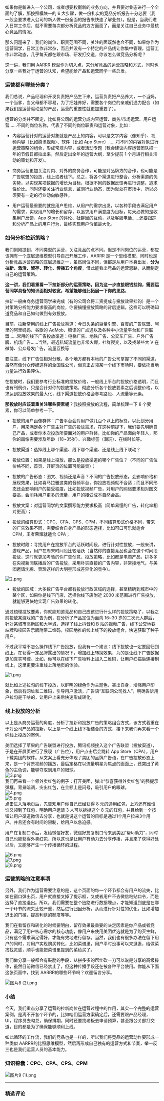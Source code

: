 <p data-nodeid="1">如果你是新进入一个公司，或者想要权衡新的业务方向，并且要对业态进行一个全面的了解，那按照模块一的 6 大步骤，做一份扎实的竞品分析报告十分必要（我一般会要求进入公司的新人做一份全面的报告来快速了解业务）。但是，当我们进入日常工作后，就不需要每次都分析竞品的方方面面了，而是关注自己业务中最核心竞品的情况。</p>
<p data-nodeid="2">那么问题来了：我们的岗位、职责范围不同，关注的面既然也会不同，如果你作为运营同学，日常工作非常杂，而且并没有一个特定的产品线让你集中管理，运营工作非常动态，几乎每天都在跟市场、研发打交道，你该怎么做竞品分析呢？</p>
<p data-nodeid="35">这一讲，我们用 AARRR 模型作为切入点，来分解竞品的运营策略和方式，同时也分享一些我对于运营的认知，希望能给产品和运营同学一些启发。</p>
<h3 data-nodeid="151" class="">运营都有哪些分类？</h3>
<p data-nodeid="152">我们总说，产品经理和开发负责把产品生下来，运营负责把产品养大，一个当妈，一个当爹，当父母都不容易，为了把娃养好，需要各个岗位的亲戚们通力配合（如果我们是运营驱动型的产品，运营的重要性就更加重要了）。</p>




<p data-nodeid="251">运营的分类并不固定，比如将公司的运营分成内容运营、商务/市场运营、用户运营……不同的岗位名称，代表了不同的岗位职责和运营对象，比如：</p>
<ul data-nodeid="649">
<li data-nodeid="650">
<p data-nodeid="651">内容运营针对的运营对象就是产品上的内容，可以是文字内容（像知乎）、视频内容（比如腾讯视频）、软件（比如 App Store）……将不同的内容对象进行运营策略的组合，形成常规内容，或者活动专题（我会建议内容运营团队把一年的节假日都拉出来，然后定出全年的运营大纲，至少提前 1 个月进行相关活动的策划和开发）。</p>
</li>
<li data-nodeid="652" class="">
<p data-nodeid="653">商务运营更加关注对内、对外的商务合作，可能是对品牌方的合作，也可能是广告联盟的投放，线上或者线下。总之，将各个渠道进行整合，分析渠道的优劣势，以实现某项数据的增长为目标，根据不同的数据反馈再进行调整，追求性价比。同时还要关注行业信息，监测行业动态，因为就处在市场中，所以必须要有一定的行业动向敏感性。</p>
</li>
<li data-nodeid="654">
<p data-nodeid="655">用户运营最重要的就是用户思维，从用户的需求出发，以各种手段去满足用户的需求，实现用户的增长和留存，以追求用户满意度为目标，每天必做的是收集用户反馈、App Store 的评论、社群里的互动，以及客服电话……还要跟踪和分析产品上的用户行为，最终实现用户价值最大化。</p>
</li>
</ul>
<h3 data-nodeid="901" class="">如何分析拉新策略？</h3>
<p data-nodeid="1031" class="">我们刚刚提到，不同类型的运营，关注竞品的点不同。但是不同岗位的运营，都应该拥有一个底层思维模型引导自己开展工作，AARRR 是一个思维模型，同时也是分析竞品运营策略的底层思维之一，虽然岗位不同，但都是从用户本身出发，<strong data-nodeid="1037">分为拉新、激活、留存、转化、传播五个角度</strong>，借此能看出竞品的运营思路，从而制定自己的运营策略。</p>





<p data-nodeid="1155"><strong data-nodeid="1164">这一讲，我们着重看一下拉新部分的运营策略，因为这一步直接跟钱挂钩，需要运营同学具备的知识面相对较宽，希望能够借此拓展一下你的思路</strong>。</p>
<p data-nodeid="1156">拉新一般由商务运营同学来完成（有的公司会将工资提成与投放效果挂钩）是一个对策略分析能力要求很高的岗位，你要搞懂投放策略的背后逻辑，这样可以明确知道竞品和自己如何做到有效投放。</p>
<p data-nodeid="1157">目前，拉新常用的线上广告投放渠道：今日头条的巨量引擎、百度的广告联盟、阿里的阿里妈妈、谷歌的 AdMob、腾讯的广点通以及各种中小流量平台和广告联盟……常用的线下广告投放渠道：电梯广告、地铁广告、公交车广告、户外广告牌、机场广告……当然，最近私域流量也非常火爆，社群裂变，以及找某些大 V 在微博、公众号发广告，流量互换等</p>
<p data-nodeid="1158">要注意，线下广告位相对分散，各个地方都有本地的广告公司掌握了不同的渠道，虽然有像分众传媒这样的全国性公司，但真正占领某一个线下市场时，要依托当地力量进行效果评估。</p>
<p data-nodeid="1353">在投放时，我们要参考行业标准的投放价格，一般线上平台的投放价格透明，而且也有刊例价，只是会针对你的投放策略，彻底分析各个投放要素之后调整价格，以求达到投放效果的最大化，线下渠道投放价格会参考路段、人流量等元素。</p>
<p data-nodeid="1673"><strong data-nodeid="1679">那投放时应该着重关注哪些要素呢</strong>？我按照投放的流程，简单梳理一下 8 个要素，你可以简单参考一下。</p>
<ul data-nodeid="11613">
<li data-nodeid="11614">
<p data-nodeid="11615">投放的用户画像群体：广告平台会对用户做几百个以上的标签，以此划分用户，用来满足各个广告主对广告的投放需求，在这种前提下，我们要先明确自己产品，或者你本次投放所要面对的用户群体，比如你的产品面向年轻人，那你的画像需要涉及年龄（18~35岁）、兴趣标签（潮玩）、在线时长等。</p>
</li>
<li data-nodeid="11616">
<p data-nodeid="11617">投放渠道：选择线上哪个渠道、线下哪个渠道、还是线上线下联动？</p>
</li>
<li data-nodeid="11618">
<p data-nodeid="11619">投放位置：如果是线上投放，那么是投放渠道的哪个广告位？（不同的广告位价格不同，首页、开屏页的位置可能最贵）；</p>
</li>
<li data-nodeid="11620">
<p data-nodeid="11621">投放的广告形态：图文、视频还是声音？不同的广告投放形态，会影响价格和展现效果，比如喜马拉雅这类的音频平台，你投放视频就不合适；而且不同形态还会影响用户的接受程度，比如投放视频广告，对用户的网络要求相对图文要高，会消耗用户更多的流量，用户的接受成本自然会高。</p>
</li>
<li data-nodeid="11622">
<p data-nodeid="11623">投放文案：对运营同学的文案撰写能力要求极高（简单易懂的广告，转化率相对更高）；</p>
</li>
<li data-nodeid="11624">
<p data-nodeid="11625">投放的结算形式：CPC、CPA、CPS、CPM，不同结算形式价格不同，带来的广告效果不同，需要结合自身产品的形态选择，比如可口可乐就适合 CPM，王者荣耀就适合 CPA；</p>
</li>
<li data-nodeid="11626">
<p data-nodeid="11627">投放时段：寻找用户在投放平台的活跃时间段，进行针对性投放，一般来讲，游戏产品，用户在周末时间段比较活跃（当然你的直接竞品也会在这个时间段投放，这时就更加考验的你广告创意、投放策略，比如都是电商产品，拼多多在央视新闻联播后的广告投放，采用朴实直接的广告内容，非常接地气，与美团邀请沈腾、贾玲这样的大明星形成差异化的竞争）。</p>
</li>
</ul>
<p data-nodeid="11628" class=""><img src="https://s0.lgstatic.com/i/image6/M01/55/09/Cgp9HWEjf6OACN7CABhRMxwqSkk119.png" alt="2.png" data-nodeid="11643"></p>
<ul data-nodeid="11629">
<li data-nodeid="11630">
<p data-nodeid="11631">投放的区域：大多数广告平台都有投放行政区域的选择，甚至精确到城市中的某个区，如果你是线下门店，选择你线下店附近 2000 米范围进行广告投放，就能够更快地实现广告效果的转化。</p>
</li>
</ul>




<p data-nodeid="4489">通过梳理投放要素，你就能知道竞品和自己应该进行什么样的投放策略了，以我之前投放某游戏的广告为例，在分析了产品定位为面向 16~30 岁的二次元人群后，针对某城市高新区和大学城，选择了线上抖音和 B 站的视频广告，线下公交地铁站牌和校园告示牌附带二维码，校园地推的线上线下的投放组合，快速获取了种子用户。</p>
<p data-nodeid="12006">不过我平常不怎么操作线下广告投放，但我有一个建议：线下投放也一定要回归到线上，在获得一定品牌露出的情况下，增加线上转换效果，为的是让线下广告数据更加真实可控。比如，你可以在线下广告物料上加入二维码，让用户扫描后连接到线上，这里更要注重线上落地页的体验。</p>
<p data-nodeid="12260"><img src="https://s0.lgstatic.com/i/image6/M00/55/11/CioPOWEjf7CAdknIACR2gMgF2Nw768.png" alt="1.png" data-nodeid="12264"></p>
<p data-nodeid="12261">就比如上述拉勾的线下投放，以鲜明的绿色作为主题色，突出自身，增强用户印象，然后有网址和二维码，引导用户激活，广告语“互联网公司找人”，明确告诉用户拉勾是干啥的，让用户上来后快速形成转化。</p>





<h3 data-nodeid="5953" class="">线上投放的分析</h3>
<p data-nodeid="5954">以上是从商务运营的角度，分析了拉新和投放广告的策略组合方式，该方式着重在于对公司产品的拉新，以上是一个线上线下相结合的方式，接下来我们再来看一个纯线上投放的案例。</p>




<p data-nodeid="13326" class="">美团选择了苹果的广告联盟进行投放，腾讯视频接入这个广告联盟（投放渠道），于是在开屏页进行了展现（广告位），用户点击后会跳转 App Store（CPA），用户下载美团的软件。从文案上看充分体现了美团的品牌广告语，在广告投放形态上来，是一个背景视频的播放，最后定格在以流量明星为焦点的画面上，还突出了黄色的主色调，能够夺取到用户的眼球。<br>
<img src="https://s0.lgstatic.com/i/image6/M00/55/11/CioPOWEjf9CAczcuABXr4SoaB4I784.png" alt="3.png" data-nodeid="13331"><br>
我们再来看一个领外卖红包的例子：打开美团，弹出“恭喜获得外卖红包”的强提示弹框。背景暗调，突出红包，在金额上是问号，吸引用户的眼球。<br>
<img src="https://s0.lgstatic.com/i/image6/M00/55/12/CioPOWEjgCqAIpDsAAewubxqwtU443.png" alt="4.png" data-nodeid="13337"><br>
<img src="https://s0.lgstatic.com/i/image6/M01/55/09/Cgp9HWEjgDOAGG7VABQkN4WIWU8776.png" alt="5.png" data-nodeid="13341"><br>
点击进入落地页后，先告知用户你自己已经获得 8 元的通用红包，上方还有谁谁谁又领到了红包，明确用户邀请 3 人可以拆掉这个 8 元的红包，并且给到一个按钮让用户渠道微信去分享，也就是说这个运营的目标是通过1个用户拉来3个用户。并且还会有时间的限制，给用户以急迫感。</p>







<p data-nodeid="13753">用户在复制口令后，发给微信好友，微信好友复制口令来到美团“帮ta助力”，同时自己也能获得外卖红包，所以这也是让用户有动力去分享传播，并且来了获得好处以后，又能够产生一个传播循环的过程。</p>
<p data-nodeid="14941"><img src="https://s0.lgstatic.com/i/image6/M01/55/09/Cgp9HWEjgK2AGtGLAAvlQ4igviA985.png" alt="6.png" data-nodeid="14945"><br>
<img src="https://s0.lgstatic.com/i/image6/M01/55/09/Cgp9HWEjgLWAFkE3AAqmJg9CHZ8816.png" alt="7.png" data-nodeid="14949"><br>
<img src="https://s0.lgstatic.com/i/image6/M01/55/09/Cgp9HWEjgMCARzAKAAvpPhWvEco902.png" alt="8.png" data-nodeid="14953"></p>
<h3 data-nodeid="14942">运营策略的注意事项</h3>














<p data-nodeid="8004">另外，我们作为运营需要注意的是，这个页面的每一个环节都会有用户的流失，比如在窗口弹出页，用户就直接叉掉了提示框，又或者用户不去微信粘贴口令，而是选择了直接退出。所以，我们需要在整个链路进行数据埋点，才能知道到底是在哪一个环节的流失比较严重，然后进行归因分析，从而进行针对性的优化，比如增加退出的门槛，提高利诱的额度等等。</p>





<p data-nodeid="6916">我们在看留存和转化的时候要明白，留存效果最重要的决定因素是你产品或者竞品，满足了用户核心需求的核心功能，像用户来使用美团优选就是为了购买生鲜，只有这个需求满足得好，才能有效地进行留存。当然，我们也有很多办法在留下用户的同时，对用户实现购买转化，比如菜谱里，用户平时没事可以来逛逛，给做菜找找灵感，顺手也能把菜谱里提到的菜给买了。</p>
<p data-nodeid="15696">我们做分享一般都会有鼓励的手段，从拼多多的帮忙砍一刀可以说是分享的高级操作，虽然目前微信已经禁止了，但这种传播手段还在被各种平台使用。你能从下面这张页面中，找到 AARRR的哪些环节吗？欢迎留言分享。</p>
<p data-nodeid="15697" class=""><img src="https://s0.lgstatic.com/i/image6/M00/55/12/CioPOWEjgPmAEeurAAgKoHKpl7k784.png" alt="图片8 (2).png" data-nodeid="15705"></p>




<h3 data-nodeid="9351" class="">小结</h3>
<p data-nodeid="9352">今天，我们重点分享了运营的拉新岗位在运营过程中的作用，其实一个完整的运营案例，是离不开各个环节的，比如咱们运营方案确定后，还需要跟产品经理，UI，程序员去勾兑，确保排期，同时还要找老板去申请预算，甚至跟公关部打交道，目的都是为了确保能够顺利上线。</p>




<p data-nodeid="9807">如此循环的工作流，我们的竞品也是一样的，所以我们将竞品的运营动作要形成一种类似 AARRR的比照思维模型，然后再形成自己独有的运营方式和节奏，举一反三也是我们运营人员的基本能力。</p>
<h3 data-nodeid="16173">知识锦囊：CPC、CPA、CPS、CPM</h3>
<p data-nodeid="16174" class="te-preview-highlight"><img src="https://s0.lgstatic.com/i/image6/M00/55/12/CioPOWEjgQCATfYmAAIcRkt5044257.png" alt="图片9 (1).png" data-nodeid="16182"></p>

---

### 精选评论


